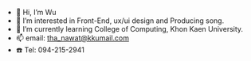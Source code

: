 - 👋 Hi, I’m Wu
- 👀 I’m interested in Front-End, ux/ui design and Producing song.
- 🌱 I’m currently learning College of Computing, Khon Kaen University.
- 📫 email: tha_nawat@kkumail.com
- ☎️ Tel: 094-215-2941
<!---
H0RosH1/H0RosH1 is a ✨ special ✨ repository because its `README.md` (this file) appears on your GitHub profile.
You can click the Preview link to take a look at your changes.
--->
